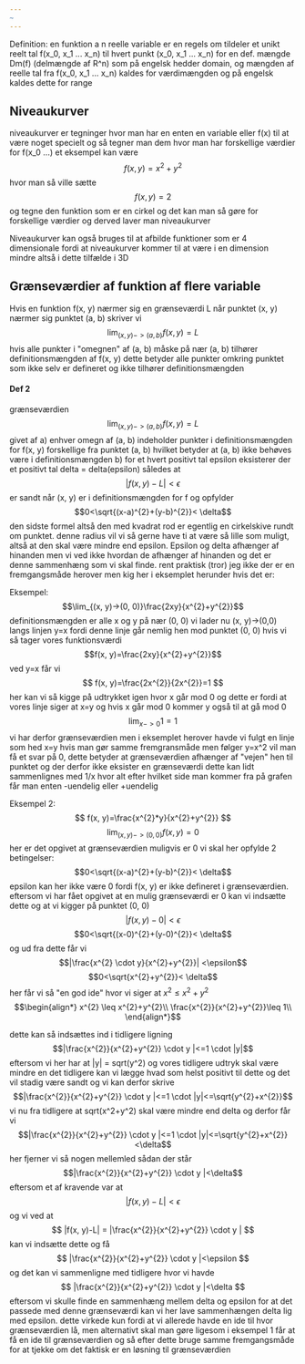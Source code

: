 ```yaml
---
~
---
```

Definition:
en funktion a n reelle variable er en regels om tildeler et unikt reelt tal f(x_0, x_1 ... x_n) til hvert punkt (x_0, x_1 ... x_n) for en def. mængde Dm(f)  (delmængde af R^n) som på engelsk hedder domain, og mængden af reelle tal fra f(x_0, x_1 ... x_n) kaldes for værdimængden og på engelsk kaldes dette for range

## Niveaukurver
niveaukurver er tegninger hvor man har en enten en variable eller f(x) til at være noget specielt og så tegner man dem hvor man har forskellige værdier for f(x_0 ...)
et eksempel kan være 
$$f(x,y)=x^{2}+y^{2}$$
hvor man så ville sætte $$f(x,y)=2$$
og tegne den funktion som er en cirkel og det kan man så gøre for forskellige værdier og derved laver man niveaukurver



Niveaukurver kan også bruges til at afbilde funktioner som er 4 dimensionale fordi at niveaukurver kommer til at være i en dimension mindre altså i dette tilfælde i 3D


## Grænseværdier af funktion af flere variable
Hvis en funktion f(x, y) nærmer sig en grænseværdi L når punktet (x, y) nærmer sig punktet (a, b) skriver vi $$
\lim_{(x,y)->(a,b)}f(x, y) = L
$$
hvis alle punkter i "omegnen" af (a, b) måske på nær (a, b) tilhører definitionsmængden af f(x, y)
dette betyder alle punkter omkring punktet som ikke selv er defineret og ikke tilhører definitionsmængden 

#### Def 2
grænseværdien
$$\lim_{(x, y)->(a, b)}f(x,y) = L$$
givet af
a) enhver omegn af (a, b) indeholder punkter i definitionsmængden for f(x, y) forskellige fra punktet (a, b) hvilket betyder at (a, b) ikke behøves være i definitionsmængden 
b) for et hvert positivt tal epsilon eksisterer der et positivt tal delta = delta(epsilon) således at 
$$|f(x, y) -L| <\epsilon$$
er sandt når (x, y) er i definitionsmængden for f og opfylder
$$0<\sqrt{(x-a)^{2}+(y-b)^{2}}< \delta$$
den sidste formel altså den med kvadrat rod er egentlig en cirkelskive rundt om punktet. denne radius vil vi så gerne have ti at være så lille som muligt, altså at den skal være mindre end epsilon. Epsilon og delta afhænger af hinanden men vi ved ikke hvordan de afhænger af hinanden og det er denne sammenhæng som vi skal finde.
rent praktisk (tror) jeg ikke der er en fremgangsmåde herover men kig her i eksemplet herunder hvis det er:

Eksempel:
$$\lim_{(x, y)->(0, 0)}\frac{2xy}{x^{2}+y^{2}}$$
definitionsmængden er alle x og y på nær (0, 0)
vi lader nu (x, y)->(0,0) langs linjen y=x fordi denne linje går nemlig hen mod punktet (0, 0)
hvis vi så tager vores funktionsværdi
$$f(x, y)=\frac{2xy}{x^{2}+y^{2}}$$
ved y=x får vi
$$
f(x, y)=\frac{2x^{2}}{2x^{2}}=1
$$
her kan vi så kigge på udtrykket igen hvor x går mod 0 og dette er fordi at vores linje siger at x=y og hvis x går mod 0 kommer y også til at gå mod 0
$$\lim_{x->0}1=1$$
vi har derfor grænseværdien men i eksemplet herover havde vi fulgt en linje som hed x=y hvis man gør samme fremgransmåde men følger y=x^2 vil man få et svar på 0, dette betyder at grænseværdien afhænger af "vejen" hen til punktet og der derfor ikke eksister en grænseværdi
dette kan lidt sammenlignes med 1/x hvor alt efter hvilket side man kommer fra på grafen får man enten -uendelig eller +uendelig



Eksempel 2:
$$
f(x, y)=\frac{x^{2}*y}{x^{2}+y^{2}}
$$
$$
\lim_{(x,y)->(0,0)}f(x, y)=0
$$
her er det opgivet at grænseværdien muligvis er 0
vi skal her opfylde 2 betingelser:
$$0<\sqrt{(x-a)^{2}+(y-b)^{2}}< \delta$$
 epsilon kan her ikke være 0 fordi f(x, y) er ikke defineret i grænseværdien.
eftersom vi har fået opgivet at en mulig grænseværdi er 0 kan vi indsætte dette og at vi kigger på punktet (0, 0)
$$|f(x, y) -0| <\epsilon$$
$$0<\sqrt{(x-0)^{2}+(y-0)^{2}}< \delta$$
og ud fra dette får vi
$$|\frac{x^{2} \cdot y}{x^{2}+y^{2}}| <\epsilon$$
$$0<\sqrt{x^{2}+y^{2}}< \delta$$
her får vi så "en god ide" hvor vi siger at $x^{2}\leq x^{2}+y^{2}$   
$$\begin{align*}
x^{2} \leq  x^{2}+y^{2}\\
\frac{x^{2}}{x^{2}+y^{2}}\leq  1\\
\end{align*}$$

dette kan så indsættes ind i tidligere ligning
$$|\frac{x^{2}}{x^{2}+y^{2}} \cdot y |<=1 \cdot |y|$$
eftersom vi her har at |y| = sqrt(y^2) og vores tidligere udtryk skal være mindre en det tidligere kan vi lægge hvad som helst positivt til dette og det vil stadig være sandt og vi kan derfor skrive
$$|\frac{x^{2}}{x^{2}+y^{2}} \cdot y |<=1 \cdot |y|<=\sqrt{y^{2}+x^{2}}$$
vi nu fra tidligere at sqrt(x^2+y^2) skal være mindre end delta og derfor får vi
$$|\frac{x^{2}}{x^{2}+y^{2}} \cdot y |<=1 \cdot |y|<=\sqrt{y^{2}+x^{2}}<\delta$$
her fjerner vi så nogen mellemled sådan der står
$$|\frac{x^{2}}{x^{2}+y^{2}} \cdot y |<\delta$$
eftersom et af kravende var at
$$
|f(x, y) -L|<\epsilon
$$
og vi ved at 
$$
|f(x, y)-L| = |\frac{x^{2}}{x^{2}+y^{2}} \cdot y |
$$
kan vi indsætte dette og få
$$
|\frac{x^{2}}{x^{2}+y^{2}} \cdot y |<\epsilon
$$
og det kan vi sammenligne med tidligere hvor vi havde
$$
|\frac{x^{2}}{x^{2}+y^{2}} \cdot y |<\delta
$$
eftersom vi skulle finde en sammenhæng mellem delta og epsilon for at det passede med denne grænseværdi kan vi her lave sammenhængen delta lig med epsilon.
dette virkede kun fordi at vi allerede havde en ide til hvor grænseværdien lå, men alternativt skal man gøre ligesom i eksempel 1 får at få en ide til grænseværdien og så efter dette bruge samme fremgangsmåde for at tjekke om det faktisk er en løsning til grænseværdien